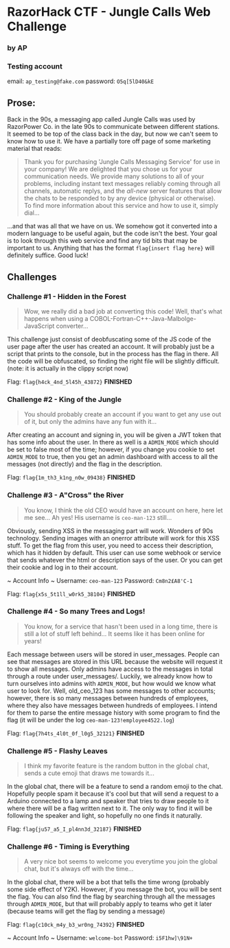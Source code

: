 # RazorHack CTF - Jungle Calls Web Challenge

### by AP

### Testing account
email: `ap_testing@fake.com`
password: `O5q[5lD40&kE`

## Prose:
Back in the 90s, a messaging app called Jungle Calls was used by RazorPower Co. in the late 90s to communicate between different stations. It seemed to be top of the class back in the day, but now we can't seem to know how to use it. We have a partially tore off page of some marketing material that reads:

> Thank you for purchasing 'Jungle Calls Messaging Service' for use in your company! We are delighted that you chose us for your communication needs. We provide many solutions to all of your problems, including instant text messages reliably coming through all channels, automatic replys, and the *all-new* server features that allow the chats to be responded to by any device (physical or otherwise). To find more information about this service and how to use it, simply dial...

...and that was all that we have on us. We somehow got it converted into a modern language to be useful again, but the code isn't the best. Your goal is to look through this web service and find any tid bits that may be important to us. Anything that has the format `flag{insert flag here}` will definitely suffice. Good luck!

## Challenges

### Challenge #1 - Hidden in the Forest
> Wow, we really did a bad job at converting this code! Well, that's what happens when using a COBOL-Fortran-C++-Java-Malbolge-JavaScript converter...

This challenge just consist of deobfuscating some of the JS code of the user page after the user has created an account. It will probably just be a script that prints to the console, but in the process has the flag in there. All the code will be obfuscated, so finding the right file will be slightly difficult. (note: it is actually in the clippy script now)

Flag: `flag{h4ck_4nd_5l45h_43872}`
**FINISHED**

### Challenge #2 - King of the Jungle
> You should probably create an account if you want to get any use out of it, but only the admins have any fun with it...

After creating an account and signing in, you will be given a JWT token that has some info about the user. In there as well is a `ADMIN_MODE` which should be set to false most of the time; however, if you change you cookie to set `ADMIN_MODE` to true, then you get an admin dashboard with access to all the messages (not directly) and the flag in the description.

Flag: `flag{1m_th3_k1ng_n0w_09438}`
**FINISHED**

### Challenge #3 - A"Cross" the River
> You know, I think the old CEO would have an account on here, here let me see... Ah yes! His username is `ceo-man-123` still...

Obviously, sending XSS in the messaging part will work. Wonders of 90s technology. Sending images with an onerror attribute will work for this XSS stuff. To get the flag from this user, you need to access their description, which has it hidden by default. This user can use some webhook or service that sends whatever the html or description says of the user. Or you can get their cookie and log in to their account.

~ Account Info ~
Username: `ceo-man-123`
Password: `Cm8n2£A8'C-1`

Flag: `flag{x5s_5t1ll_w0rk5_38104}`
**FINISHED**

### Challenge #4 - So many Trees and Logs!
> You know, for a service that hasn't been used in a long time, there is still a lot of stuff left behind... It seems like it has been online for years!

Each message between users will be stored in user_messages. People can see that messages are stored in this URL because the website will request it to show all messages. Only admins have access to the messages in total through a route under user_messages/. Luckily, we already know how to turn ourselves into admins with `ADMIN_MODE`, but how would we know what user to look for. Well, old_ceo_123 has some messages to other accounts; however, there is so many messages between hundreds of employees, where they also have messages between hundreds of employees. I intend for them to parse the entire message history with some program to find the flag (it will be under the log `ceo-man-123!employee4522.log`)

Flag: `flag{7h4ts_4l0t_0f_l0g5_32121}`
**FINISHED**

### Challenge #5 - Flashy Leaves
> I think my favorite feature is the random button in the global chat, sends a cute emoji that draws me towards it...

In the global chat, there will be a feature to send a random emoji to the chat. Hopefully people spam it because it's cool but that will send a request to a Arduino connected to a lamp and speaker that tries to draw people to it where there will be a flag written next to it. The only way to find it will be following the speaker and light, so hopefully no one finds it naturally.

Flag: `flag{ju57_a5_I_pl4nn3d_32187}`
**FINISHED**

### Challenge #6 - Timing is Everything
> A very nice bot seems to welcome you everytime you join the global chat, but it's always off with the time...

In the global chat, there will be a bot that tells the time wrong (probably some side effect of Y2K). However, if you message the bot, you will be sent the flag. You can also find the flag by searching through all the messages through `ADMIN_MODE`, but that will probably apply to teams who get it later (because teams will get the flag by sending a message)

Flag: `flag{c10ck_m4y_b3_wr0ng_74392}`
**FINISHED**

~ Account Info ~
Username: `welcome-bot`
Password: `i5F1hw]\91N+`